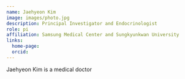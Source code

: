 ```yaml
---
name: Jaehyeon Kim
image: images/photo.jpg
description: Principal Investigator and Endocrinologist
role: pi
affiliation: Samsung Medical Center and Sungkyunkwan University
links:
  home-page: 
  orcid: 
---
```


Jaehyeon Kim is a medical doctor